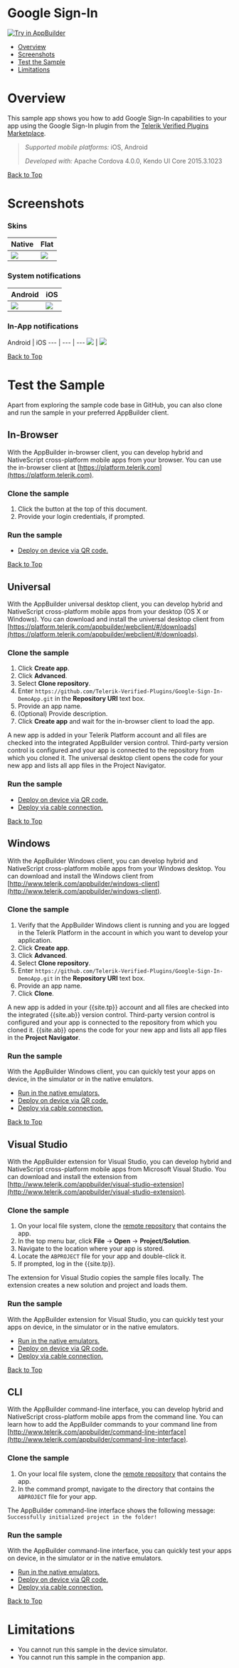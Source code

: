 Google Sign-In
==============

<a href="https://platform.telerik.com/#appbuilder/clone/https%3a%2f%2fgithub.com%2fTelerik-Verified-Plugins%2fGoogle-Sign-In-DemoApp" target="_blank"><img src="http://docs.telerik.com/platform/samples/images/try-in-appbuilder.png" alt="Try in AppBuilder" title="Try in AppBuilder" /></a>  

<a id="top"></a>
* [Overview](#overview)
* [Screenshots](#screenshots)
* [Test the Sample](#test-the-sample)
* [Limitations](#limitations)

# Overview

This sample app shows you how to add Google Sign-In capabilities to your app using the Google Sign-In plugin from the [Telerik Verified Plugins Marketplace][marketplace].

> *Supported mobile platforms:* iOS, Android
>
> *Developed with:* Apache Cordova 4.0.0, Kendo UI Core 2015.3.1023

[Back to Top](#top)

# Screenshots

### Skins

Native | Flat
--- | ---
![](https://raw.githubusercontent.com/Telerik-Verified-Plugins/Google-Sign-In-DemoApp/master/screenshots/android/Android%20screenshot%203.png) | ![](https://raw.githubusercontent.com/Telerik-Verified-Plugins/Google-Sign-In-DemoApp/master/screenshots/android/Android%20screenshot%202.png)

### System notifications

Android | iOS
--- | ---
![](https://raw.githubusercontent.com/Telerik-Verified-Plugins/Google-Sign-In-DemoApp/master/screenshots/android/Android%20screenshot%204.png) | ![](https://raw.githubusercontent.com/Telerik-Verified-Plugins/Google-Sign-In-DemoApp/master/screenshots/ios/iOS%20screenshot%203.PNG)

### In-App notifications

Android | iOS
--- | --- | ---
![](https://raw.githubusercontent.com/Telerik-Verified-Plugins/Google-Sign-In-DemoApp/master/screenshots/android/Android%20screenshot%205.png) | ![](https://raw.githubusercontent.com/Telerik-Verified-Plugins/Google-Sign-In-DemoApp/master/screenshots/ios/iOS%20screenshot%204.PNG)

[Back to Top](#top)

# Test the Sample

Apart from exploring the sample code base in GitHub, you can also clone and run the sample in your preferred AppBuilder client.

## In-Browser

With the AppBuilder in-browser client, you can develop hybrid and NativeScript cross-platform mobile apps from your browser. You can use the in-browser client at [https://platform.telerik.com](https://platform.telerik.com).

### Clone the sample

1. Click the button at the top of this document.
1. Provide your login credentials, if prompted.

### Run the sample

* [Deploy on device via QR code.][QR code]

[Back to Top](#top)

## Universal

With the AppBuilder universal desktop client, you can develop hybrid and NativeScript cross-platform mobile apps from your desktop (OS X or Windows). You can download and install the universal desktop client from [https://platform.telerik.com/appbuilder/webclient/#/downloads](https://platform.telerik.com/appbuilder/webclient/#/downloads).

### Clone the sample

1. Click **Create app**.
1. Click **Advanced**.
1. Select **Clone repository**.
1. Enter `https://github.com/Telerik-Verified-Plugins/Google-Sign-In-DemoApp.git` in the **Repository URI** text box.
1. Provide an app name.
1. (Optional) Provide description.
1. Click **Create app** and wait for the in-browser client to load the app.

A new app is added in your Telerik Platform account and all files are checked into the integrated AppBuilder version control. Third-party version control is configured and your app is connected to the repository from which you cloned it. The universal desktop client opens the code for your new app and lists all app files in the Project Navigator.

### Run the sample

* [Deploy on device via QR code.][QR code]
* [Deploy via cable connection.][USB deploy]

[Back to Top](#top)

## Windows

With the AppBuilder Windows client, you can develop hybrid and NativeScript cross-platform mobile apps from your Windows desktop. You can download and install the Windows client from [http://www.telerik.com/appbuilder/windows-client](http://www.telerik.com/appbuilder/windows-client).

### Clone the sample

1. Verify that the AppBuilder Windows client is running and you are logged in the Telerik Platform in the account in which you want to develop your application.
1. Click **Create app**.
1. Click **Advanced**.
1. Select **Clone repository**.
1. Enter `https://github.com/Telerik-Verified-Plugins/Google-Sign-In-DemoApp.git` in the **Repository URI** text box.
1. Provide an app name.
1. Click **Clone**.

A new app is added in your {{site.tp}} account and all files are checked into the integrated {{site.ab}} version control. Third-party version control is configured and your app is connected to the repository from which you cloned it. {{site.ab}} opens the code for your new app and lists all app files in the **Project Navigator**.

### Run the sample

With the AppBuilder Windows client, you can quickly test your apps on device, in the simulator or in the native emulators.

* [Run in the native emulators.][emulators]
* [Deploy on device via QR code.][QR code]
* [Deploy via cable connection.][USB deploy]

[Back to Top](#top)

## Visual Studio

With the AppBuilder extension for Visual Studio, you can develop hybrid and NativeScript cross-platform mobile apps from Microsoft Visual Studio. You can download and install the extension from [http://www.telerik.com/appbuilder/visual-studio-extension](http://www.telerik.com/appbuilder/visual-studio-extension).

### Clone the sample

1. On your local file system, clone the [remote repository](https://github.com/Telerik-Verified-Plugins/Google-Sign-In-DemoApp) that contains the app.
1. In the top menu bar, click **File** &#8594; **Open** &#8594; **Project/Solution**.
1. Navigate to the location where your app is stored.
1. Locate the `ABPROJECT` file for your app and double-click it.
1. If prompted, log in the {{site.tp}}.

The extension for Visual Studio copies the sample files locally. The extension creates a new solution and project and loads them.

### Run the sample

With the AppBuilder extension for Visual Studio, you can quickly test your apps on device, in the simulator or in the native emulators.

* [Run in the native emulators.][emulators]
* [Deploy on device via QR code.][QR code]
* [Deploy via cable connection.][USB deploy]

[Back to Top](#top)

## CLI

With the AppBuilder command-line interface, you can develop hybrid and NativeScript cross-platform mobile apps from the command line. You can learn how to add the AppBuilder commands to your command line from [http://www.telerik.com/appbuilder/command-line-interface](http://www.telerik.com/appbuilder/command-line-interface).

### Clone the sample

1. On your local file system, clone the [remote repository](https://github.com/Telerik-Verified-Plugins/Google-Sign-In-DemoApp) that contains the app.
1. In the command prompt, navigate to the directory that contains the `ABPROJECT` file for your app.

The AppBuilder command-line interface shows the following message: `Successfully initialized project in the folder!`

### Run the sample

With the AppBuilder command-line interface, you can quickly test your apps on device, in the simulator or in the native emulators.

* [Run in the native emulators.][emulators]
* [Deploy on device via QR code.][QR code]
* [Deploy via cable connection.][USB deploy]

[Back to Top](#top)

# Limitations

* You cannot run this sample in the device simulator.
* You cannot run this sample in the companion app.

[QR code]: http://docs.telerik.com/platform/appbuilder/testing-your-app/running-on-devices/deploy-remote
[USB deploy]: http://docs.telerik.com/platform/appbuilder/testing-your-app/running-on-devices/running-on-connected-devices/deploy-connected
[emulators]: http://docs.telerik.com/platform/appbuilder/testing-your-app/running-in-emulators/native-emulators
[marketplace]: http://plugins.telerik.com/cordova
[Cordova Plugin Test Framework]: https://github.com/apache/cordova-plugin-test-framework